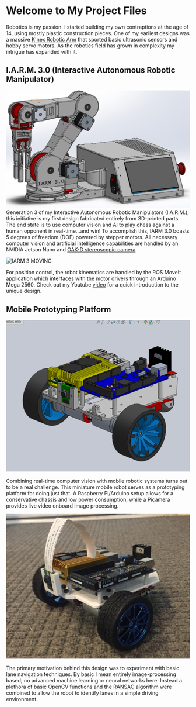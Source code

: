 # Welcome to My Project Files

Robotics is my passion. I started building my own contraptions at the age of 14, using mostly plastic construction pieces. One of my earliest designs was a massive [K'nex Robotic Arm](https://www.youtube.com/watch?v=M24NSTdlk6I) that sported basic ultrasonic sensors and hobby servo motors. As the robotics field has grown in complexity my intrigue has expanded with it. 

## I.A.R.M. 3.0 (Interactive Autonomous Robotic Manipulator)

![IARM 3 CAD](./assets/complete_chassis.JPG)
Generation 3 of my Interactive Autonomous Robotic Manipulators (I.A.R.M.), this initiative is my first design fabricated entirely from 3D-printed parts. The end state is to use computer vision and AI to play chess against a human opponent in real-time...and win! To accomplish this, IARM 3.0 boasts 5 degrees of freedom (DOF) powered by stepper motors. All necessary computer vision and artificial intelligence capabilities are handled by an NVIDIA Jetson Nano and [OAK-D stereoscopic camera](https://store.opencv.ai/products/oak-d). 

![IARM 3 MOVING](./assets/IARM_DOF_test.gif)

For position control, the robot kinematics are handled by the ROS MoveIt application which interfaces with the motor drivers through an Arduino Mega 2560. Check out my Youtube [video](https://youtu.be/PcROnV9fZaA) for a quick introduction to the unique design.

## Mobile Prototyping Platform

![Mini dorito CAD](./assets/Mini_dorito_CAD.PNG)

Combining real-time computer vision with mobile robotic systems turns out to be a real challenge. This miniature mobile robot serves as a prototyping platform for doing just that. A Raspberry Pi/Arduino setup allows for a conservative chassis and low power consumption, while a Picamera provides live video onboard image processing. 

![Mini dorito assembled](./assets/Mini_dorito_assembled.JPG)

The primary motivation behind this design was to experiment with basic lane navigation techniques. By basic I mean entirely image-processing based; no advanced machine learning or neural networks here. Instead a plethora of basic OpenCV functions and the [RANSAC](https://hands-on.cloud/using-the-random-sample-consensus-ransac-algorithm-in-python/) algorithm were combined to allow the robot to identify lanes in a simple driving environment.
